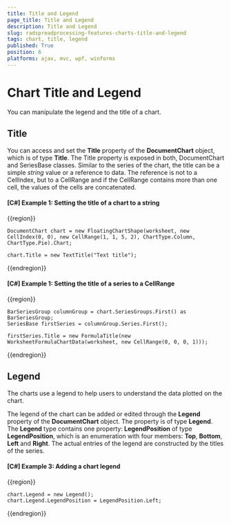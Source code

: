 ```yaml
---
title: Title and Legend
page_title: Title and Legend
description: Title and Legend
slug: radspreadprocessing-features-charts-title-and-legend
tags: chart, title, legend
published: True
position: 6
platforms: ajax, mvc, wpf, winforms
---
```


# Chart Title and Legend

You can manipulate the legend and the title of a chart.

## Title

You can access and set the **Title** property of the **DocumentChart** object, which is of type **Title**. The Title property is exposed in both, DocumentChart and SeriesBase classes. Similar to the series of the chart, the title can be a simple *string* value or a reference to data. The reference is not to a CellIndex, but to a CellRange and if the CellRange contains more than one cell, the values of the cells are concatenated.

#### [C#] Example 1: Setting the title of a chart to a string

{{region}}
	
	DocumentChart chart = new FloatingChartShape(worksheet, new CellIndex(0, 0), new CellRange(1, 1, 5, 2), ChartType.Column, ChartType.Pie).Chart;
	
	chart.Title = new TextTitle("Text title");

{{endregion}}

#### [C#] Example 1: Setting the title of a series to a CellRange

{{region}}
	
	BarSeriesGroup columnGroup = chart.SeriesGroups.First() as BarSeriesGroup;
	SeriesBase firstSeries = columnGroup.Series.First();
	
	firstSeries.Title = new FormulaTitle(new WorksheetFormulaChartData(worksheet, new CellRange(0, 0, 0, 1)));

{{endregion}}

## Legend

The charts use a legend to help users to understand the data plotted on the chart. 

The legend of the chart can be added or edited through the **Legend** property of the **DocumentChart** object. The property is of type **Legend**. The **Legend** type contains one property: **LegendPosition** of type **LegendPosition**, which is an enumeration with four members: **Top**, **Bottom**, **Left** and **Right**. The actual entries of the legend are constructed by the titles of the series.

#### [C#] Example 3: Adding a chart legend
{{region}}

	chart.Legend = new Legend();
	chart.Legend.LegendPosition = LegendPosition.Left;
{{endregion}}